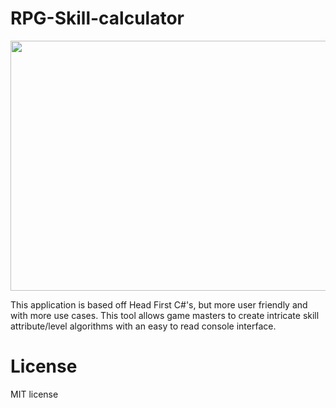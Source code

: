 # RPG-Skill-calculator

<img src="https://user-images.githubusercontent.com/64972947/125165468-09f61200-e165-11eb-9e8c-0d91c0ae647c.png" width="850" height="400" />

This application is based off Head First C#'s, but more user friendly and with more use cases.
This tool allows game masters to create intricate skill attribute/level algorithms with an easy to read console interface.

# License
MIT license
